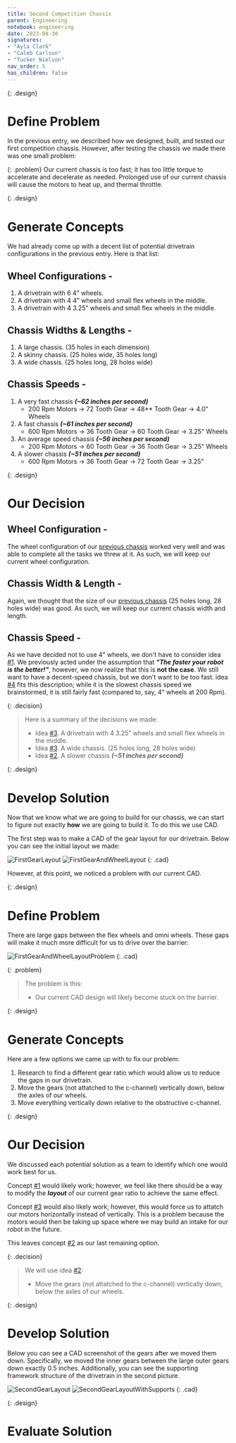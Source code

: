 ```yaml
---
title: Second Competition Chassis
parent: Engineering
notebook: engineering
date: 2023-08-30
signatures:
- "Ayla Clark"
- "Caleb Carlson"
- "Tucker Nielson"
nav_order: 5
has_children: false
---
```


{: .design}
# Define Problem

In the previous entry, we described how we designed, built, and tested our first competition chassis. However, after testing the chassis we made there was one small problem:

{: .problem}
Our current chassis is too fast; it has too little torque to accelerate and decelerate as needed. Prolonged use of our current chassis will cause the motors to heat up, and thermal throttle.

{: .design}
# Generate Concepts

We had already come up with a decent list of potential drivetrain configurations in the previous entry. Here is that list:

## Wheel Configurations -

1. A drivetrain with 6 4” wheels.
2. A drivetrain with 4 4” wheels and small flex wheels in the middle.
3. A drivetrain with 4 3.25” wheels and small flex wheels in the middle.

## Chassis Widths & Lengths -

1. A large chassis. (35 holes in each dimension)
2. A skinny chassis. (25 holes wide, 35 holes long)
3. A wide chassis. (25 holes long, 28 holes wide) 

## Chassis Speeds -

1. A very fast chassis ***(~62 inches per second)***
   * 200 Rpm Motors -> 72 Tooth Gear -> 48** Tooth Gear -> 4.0" Wheels
2. A fast chassis ***(~61 inches per second)***
   * 600 Rpm Motors -> 36 Tooth Gear -> 60 Tooth Gear -> 3.25" Wheels
3. An average speed chassis ***(~56 inches per second)***
   * 200 Rpm Motors -> 60 Tooth Gear -> 36 Tooth Gear -> 3.25" Wheels
4. A slower chassis ***(~51 inches per second)***
   * 600 Rpm Motors -> 36 Tooth Gear -> 72 Tooth Gear -> 3.25"

{: .design}
# Our Decision

## Wheel Configuration -

The wheel configuration of our [previous chassis]({{site.url}}/docs/engineering/2023-08-16-FirstCompetitionChassis.html#develop-solution) worked very well and was able to complete all the tasks we threw at it. As such, we will keep our current wheel configuration.

## Chassis Width & Length -

Again, we thought that the size of our [previous chassis]({{site.url}}/docs/engineering/2023-08-16-FirstCompetitionChassis.html#:~:text=%233.-,A%20wide%20chassis.%20(25%20holes%20long%2C%2028%20holes%20wide),-Idea%20%232.%20A) (25 holes long, 28 holes wide) was good. As such, we will keep our current chassis width and length.

## Chassis Speed -

As we have decided not to use 4" wheels, we don't have to consider idea [#1]({{site.url}}/docs/engineering/2023-08-28-SecondCompetitionChassis.html#:~:text=A%20very%20fast%20chassis%20(~62%20inches%20per%20second)). We previously acted under the assumption that ***"The faster your robot is the better!"***, however, we now realize that this is **not the case**. We still want to have a decent-speed chassis, but we don't want to be too fast. idea [#4]({{site.url}}/docs/engineering/2023-08-28-SecondCompetitionChassis.html#:~:text=A%20slower%20chassis%20(~51%20inches%20per%20second)) fits this description; while it is the slowest chassis speed we brainstormed, it is still fairly fast (compared to, say, 4" wheels at 200 Rpm).

{: .decision}
> Here is a summary of the decisions we made:
> * Idea [#3]({{site.url}}/docs/engineering/2023-08-28-SecondCompetitionChassis.html#:~:text=A%20drivetrain%20with%204%203.25%E2%80%9D%20wheels%20and%20small%20flex%20wheels%20in%20the%20middle.). A drivetrain with 4 3.25” wheels and small flex wheels in the middle.
> * Idea [#3]({{site.url}}/docs/engineering/2023-08-28-SecondCompetitionChassis.html#:~:text=A%20wide%20chassis.%20(25%20holes%20long%2C%2028%20holes%20wide)). A wide chassis. (25 holes long, 28 holes wide) 
> * Idea [#2]({{site.url}}/docs/engineering/2023-08-28-SecondCompetitionChassis.html#:~:text=A%20fast%20chassis%20(~61%20inches%20per%20second)). A slower chassis ***(~51 inches per second)***

{: .design}
# Develop Solution

Now that we know what we are going to build for our chassis, we can start to figure out exactly **how** we are going to build it. To do this we use CAD.

The first step was to make a CAD of the gear layout for our drivetrain. Below you can see the initial layout we made:

![FirstGearLayout](/assets/engineering/SecondRobot/FirstChassisGears.png)
![FirstGearAndWheelLayout](/assets/engineering/SecondRobot/ChassisFirst1.png)
{: .cad}

However, at this point, we noticed a problem with our current CAD.

{: .design}
# Define Problem

There are large gaps between the flex wheels and omni wheels. These gaps will make it much more difficult for us to drive over the barrier:

![FirstGearAndWheelLayoutProblem](/assets/engineering/SecondRobot/ChassisFirst.png)
{: .cad}

{: .problem}
> The problem is this:
> * Our current CAD design will likely become stuck on the barrier.

{: .design}
# Generate Concepts

Here are a few options we came up with to fix our problem:

1. Research to find a different gear ratio which would allow us to reduce the gaps in our drivetrain.
2. Move the gears (not attatched to the c-channel) vertically down, below the axles of our wheels.
3. Move everything vertically down relative to the obstructive c-channel.


{: .design}
# Our Decision

We discussed each potential solution as a team to identify which one would work best for us.

Concept [#1]({{site.url}}/docs/engineering/2023-08-30-SecondCompetitionChassis.html#:~:text=Research%20to%20find%20a%20different%20gear%20ratio%20which%20would%20allow%20us%20to%20reduce%20the%20gaps%20in%20our%20drivetrain.) would likely work; however, we feel like there should be a way to modify the ***layout*** of our current gear ratio to achieve the same effect.

Concept [#3]({site.url}/docs/engineering/2023-08-30-SecondCompetitionChassis.html#:~:text=Move%20everything%20vertically%20down%20relative%20to%20the%20obstructive%20c%2Dchannel.) would also likely work; however, this would force us to attatch our motors horizontally instead of vertically. This is a problem because the motors would then be taking up space where we may build an intake for our robot in the future.

This leaves concept [#2]({{site.url}}/docs/engineering/2023-08-30-SecondCompetitionChassis.html#:~:text=Move%20the%20gears%20(not%20attatched%20to%20the%20c%2Dchannel)%20vertically%20down%2C%20below%20the%20axles%20of%20our%20wheels.) as our last remaining option.

{: .decision}
>We will use idea [#2]({{site.url}}/docs/engineering/2023-08-30-SecondCompetitionChassis.html#:~:text=Move%20the%20gears%20(not%20attatched%20to%20the%20c%2Dchannel)%20vertically%20down%2C%20below%20the%20axles%20of%20our%20wheels.): 
> * Move the gears (not attatched to the c-channel) vertically down, below the axles of our wheels.

{: .design}
# Develop Solution

Below you can see a CAD screenshot of the gears after we moved them down. Specifically, we moved the inner gears between the large outer gears down exactly 0.5 inches. Additionally, you can see the supporting framework structure of the drivetrain in the second picture.

![SecondGearLayout](/assets/engineering/SecondRobot/SecondChassisGears.png)
![SecondGearLayoutWithSupports](/assets/engineering/SecondRobot/SecondChassisFlexDisplay.png)
{: .cad}

{: .design}
# Evaluate Solution

